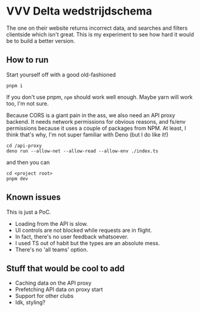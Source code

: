 # VVV Delta wedstrijdschema

The one on their website returns incorrect data, and searches and filters clientside which isn't great. This is my experiment to see how hard it would be to build a better version.

## How to run

Start yourself off with a good old-fashioned

```shell
pnpm i
```

If you don't use pnpm, `npm` should work well enough. Maybe yarn will work too, I'm not sure.

Because CORS is a giant pain in the ass, we also need an API proxy backend. It needs network permissions for obvious reasons, and fs/env permissions because it uses a couple of packages from NPM. At least, I think that's why, I'm not super familiar with Deno (but I do like it!)

```shell
cd /api-proxy
deno run --allow-net --allow-read --allow-env ./index.ts
```

and then you can

```shell
cd <project root>
pnpm dev
```

## Known issues

This is just a PoC.

- Loading from the API is slow.
- UI controls are not blocked while requests are in flight.
- In fact, there's no user feedback whatsoever.
- I used TS out of habit but the types are an absolute mess.
- There's no 'all teams' option.

## Stuff that would be cool to add

- Caching data on the API proxy
- Prefetching API data on proxy start
- Support for other clubs
- Idk, styling?
